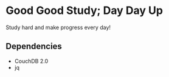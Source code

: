 # Good Good Study; Day Day Up

Study hard and make progress every day!

## Dependencies

* CouchDB 2.0
* jq
